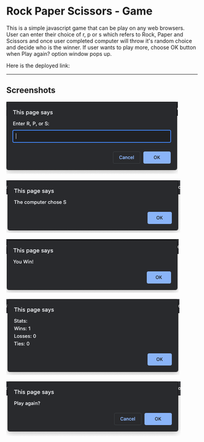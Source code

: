 # Rock Paper Scissors - Game

This is a simple javascript game that can be play on any web browsers. User can enter their choice of r, p or s which refers to Rock, Paper and Scissors and once user completed computer will throw it's random choice and decide who is the winner. If user wants to play more, choose OK button when Play again? option window pops up.

Here is the deployed link:

---

## Screenshots

![](./assets/images/userChoiceOption.png)

![](./assets/images/compChoice.png)

![](./assets/images/resultAnnounce.png)

![](./assets/images/resultStats.png)

![](./assets/images/playAgainOption.png)
